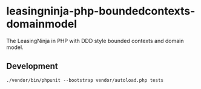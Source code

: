 # leasingninja-php-boundedcontexts-domainmodel
The LeasingNinja in PHP with DDD style bounded contexts and domain model.

## Development

```fish
./vendor/bin/phpunit --bootstrap vendor/autoload.php tests
```
